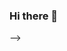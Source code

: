 ### Hi there 👋
<!-- ![Jongyeol91's github stats](https://github-readme-stats.vercel.app/api?username=Jongyeol91&show_icons=true)
<!--
**Jongyeol91/Jongyeol91** is a ✨ _special_ ✨ repository because its `README.md` (this file) appears on your GitHub profile.

Here are some ideas to get you started:

- 🔭 I’m currently working on ...
- 🌱 I’m currently learning ...
- 👯 I’m looking to collaborate on ...
- 🤔 I’m looking for help with ...
- 💬 Ask me about ...
- 📫 How to reach me: ...
- 😄 Pronouns: ...
- ⚡ Fun fact: ...
--> -->
